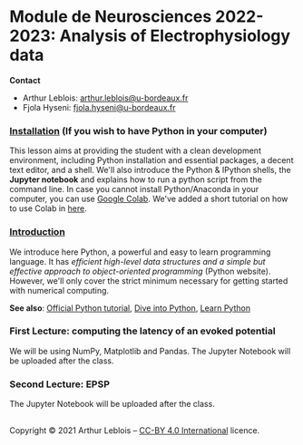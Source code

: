 # Module de Neurosciences 2022-2023: Analysis of Electrophysiology data

**Contact**
- Arthur Leblois:  arthur.leblois@u-bordeaux.fr
- Fjola Hyseni: fjola.hyseni@u-bordeaux.fr

### [Installation](lessons/programming/01-installation.md) (If you wish to have Python in your computer)

This lesson aims at providing the student with a clean development environment,
including Python installation and essential packages, a decent text editor, and
a shell. We'll also introduce the Python & IPython shells, the **Jupyter notebook**
and explains how to run a python script from the command line.
In case you cannot install Python/Anaconda in your computer, you can use [Google Colab](https://colab.research.google.com/notebooks/basic_features_overview.ipynb). We've added a short tutorial on how to use Colab in [here](lessons/programming/colab_steps.md).

### [Introduction](lessons/programming/02-introduction.md)

We introduce here Python, a powerful and easy to learn programming language. It
has *efficient high-level data structures and a simple but effective approach
to object-oriented programming* (Python website). However, we'll only
cover the strict minimum necessary for getting started with numerical computing.

**See also**: [Official Python tutorial](https://docs.python.org/tutorial), [Dive into Python](https://diveintopython3.problemsolving.io/),
[Learn Python](https://www.learnpython.org/)
<br/>

### First Lecture: computing the latency of an evoked potential
We will be using NumPy, Matplotlib and Pandas.
The Jupyter Notebook will be uploaded after the class.

### Second Lecture: EPSP
The Jupyter Notebook will be uploaded after the class.

##
Copyright © 2021 Arthur Leblois – [CC-BY 4.0 International](https://creativecommons.org/licenses/by/4.0/legalcode) licence.
